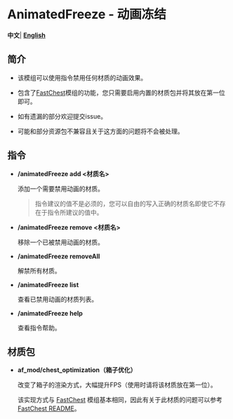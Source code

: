 # AnimatedFreeze - 动画冻结

**中文**| [**English**](README_en.md)

## 简介
- 该模组可以使用指令禁用任何材质的动画效果。

- 包含了[FastChest](https://github.com/FakeDomi/FastChest)模组的功能，您只需要启用内置的材质包并将其放在第一位即可。

- 如有遗漏的部分欢迎提交issue。

- 可能和部分资源包不兼容且关于这方面的问题将不会被处理。

## 指令
- **/animatedFreeze add <材质名>**
  
  添加一个需要禁用动画的材质。

  > 指令建议的值不是必须的，您可以自由的写入正确的材质名即使它不存在于指令所建议的值中。
  
- **/animatedFreeze remove <材质名>**

  移除一个已被禁用动画的材质。

- **/animatedFreeze removeAll**

  解禁所有材质。

- **/animatedFreeze list**

  查看已禁用动画的材质列表。
  
- **/animatedFreeze help**

  查看指令帮助。

## 材质包

- **af_mod/chest_optimization（箱子优化）**

  改变了箱子的渲染方式，大幅提升FPS（使用时请将该材质放在第一位）。

  该实现方式与 [FastChest](https://github.com/FakeDomi/FastChest) 模组基本相同，因此有关于此材质的问题可以参考 [FastChest README](https://github.com/FakeDomi/FastChest/blob/master/README.md)。
